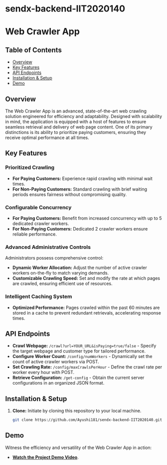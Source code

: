 # sendx-backend-IIT2020140

# Web Crawler App

## **Table of Contents**
- [Overview](#overview)
- [Key Features](#key-features)
- [API Endpoints](#api-endpoints)
- [Installation & Setup](#installation--setup)
- [Demo](#demo)
  
## **Overview**

The Web Crawler App is an advanced, state-of-the-art web crawling solution engineered for efficiency and adaptability. Designed with scalability in mind, the application is equipped with a host of features to ensure seamless retrieval and delivery of web page content. One of its primary distinctions is its ability to prioritize paying customers, ensuring they receive optimal performance at all times.

## **Key Features**

### Prioritized Crawling
- **For Paying Customers:** Experience rapid crawling with minimal wait times.
- **For Non-Paying Customers:** Standard crawling with brief waiting periods ensures fairness without compromising quality.

### Configurable Concurrency
- **For Paying Customers:** Benefit from increased concurrency with up to 5 dedicated crawler workers.
- **For Non-Paying Customers:** Dedicated 2 crawler workers ensure reliable performance.

### Advanced Administrative Controls
Administrators possess comprehensive control:
- **Dynamic Worker Allocation:** Adjust the number of active crawler workers on-the-fly to match varying demands.
- **Customizable Crawling Speed:** Set and modify the rate at which pages are crawled, ensuring efficient use of resources.

### Intelligent Caching System
- **Optimized Performance:** Pages crawled within the past 60 minutes are stored in a cache to prevent redundant retrievals, accelerating response times.

## **API Endpoints**

- **Crawl Webpage:** `/crawl?url=YOUR_URL&isPaying=true/false` - Specify the target webpage and customer type for tailored performance.
- **Configure Worker Count:** `/config/numWorkers` - Dynamically set the count of active crawler workers via POST.
- **Set Crawling Rate:** `/config/maxCrawlsPerHour` - Define the crawl rate per worker every hour with POST.
- **Retrieve Configuration:** `/get-config` - Obtain the current server configurations in an organized JSON format.

## **Installation & Setup**

1. **Clone:** Initiate by cloning this repository to your local machine.
   ```bash
   git clone https://github.com/Ayushi181/sendx-backend-IIT2020140.git

## **Demo**

Witness the efficiency and versatility of the Web Crawler App in action:

- [**Watch the Project Demo Video**](https://drive.google.com/file/d/1LVUCYLg6XncXPeDPnQVRDXhAbWXk4-9P/view?usp=sharing).

